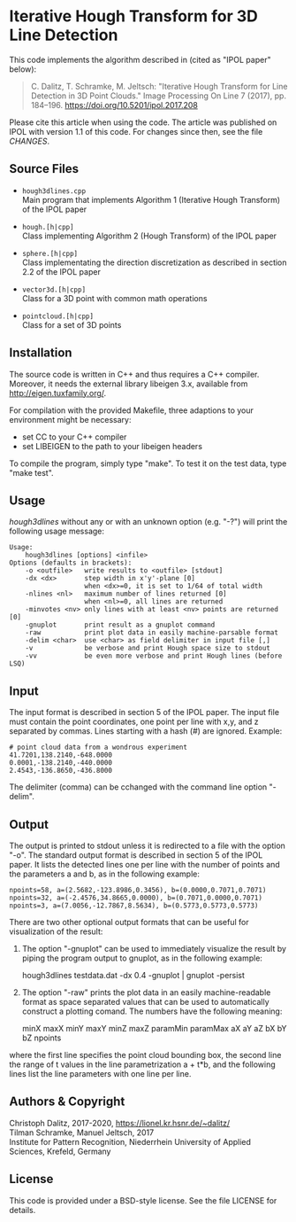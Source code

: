 Iterative Hough Transform for 3D Line Detection
===============================================

This code implements the algorithm described in (cited as "IPOL paper" below):

> C. Dalitz, T. Schramke, M. Jeltsch: "Iterative Hough Transform for
> Line Detection in 3D Point Clouds." Image Processing On Line 7 (2017),
> pp. 184–196. https://doi.org/10.5201/ipol.2017.208

Please cite this article when using the code. The article was published
on IPOL with version 1.1 of this code. For changes since then, see the file
*CHANGES*.


Source Files
------------

- `hough3dlines.cpp`  
  Main program that implements Algorithm 1 (Iterative Hough Transform)
  of the IPOL paper

- `hough.[h|cpp]`  
  Class implementing Algorithm 2 (Hough Transform) of the IPOL paper

- `sphere.[h|cpp]`  
  Class implementating the direction discretization as described in
  section 2.2 of the IPOL paper

- `vector3d.[h|cpp]`  
   Class for a 3D point with common math operations

- `pointcloud.[h|cpp]`  
  Class for a set of 3D points


Installation
------------

The source code is written in C++ and thus requires a C++ compiler.
Moreover, it needs the external library libeigen 3.x, available from
http://eigen.tuxfamily.org/.

For compilation with the provided Makefile, three adaptions to your
environment might be necessary:

 - set CC to your C++ compiler
 - set LIBEIGEN to the path to your libeigen headers

To compile the program, simply type "make". To test it on the test data,
type "make test".


Usage
-----

*hough3dlines* without any or with an unknown option (e.g. "-?") will print
the following usage message:

    Usage:
        hough3dlines [options] <infile>
    Options (defaults in brackets):
        -o <outfile>   write results to <outfile> [stdout]
        -dx <dx>       step width in x'y'-plane [0]
                       when <dx>=0, it is set to 1/64 of total width
        -nlines <nl>   maximum number of lines returned [0]
                       when <nl>=0, all lines are returned
        -minvotes <nv> only lines with at least <nv> points are returned [0]
        -gnuplot       print result as a gnuplot command
        -raw           print plot data in easily machine-parsable format
        -delim <char>  use <char> as field delimiter in input file [,]
        -v             be verbose and print Hough space size to stdout
        -vv            be even more verbose and print Hough lines (before LSQ)


Input
-----

The input format is described in section 5 of the IPOL paper.
The input file must contain the point coordinates, one point per line
with x,y, and z separated by commas. Lines starting with a hash (#)
are ignored. Example:

    # point cloud data from a wondrous experiment
    41.7201,138.2140,-648.0000
    0.0001,-138.2140,-440.0000
    2.4543,-136.8650,-436.8000

The delimiter (comma) can be cchanged with the command line option "-delim".


Output
------

The output is printed to stdout unless it is redirected to a file with
the option "-o". The standard output format is described in section 5
of the IPOL paper. It lists the detected lines one per line with the
number of points and the parameters a and b, as in the following example:

    npoints=58, a=(2.5682,-123.8986,0.3456), b=(0.0000,0.7071,0.7071)
    npoints=32, a=(-2.4576,34.8665,0.0000), b=(0.7071,0.0000,0.7071)
    npoints=3, a=(7.0056,-12.7867,8.5634), b=(0.5773,0.5773,0.5773)

There are two other optional output formats that can be useful for
visualization of the result:

 1) The option "-gnuplot" can be used to immediately visualize the result by
    piping the program output to gnuplot, as in the following example:

      hough3dlines testdata.dat -dx 0.4 -gnuplot | gnuplot -persist

 2) The option "-raw" prints the plot data in an easily machine-readable
    format as space separated values that can be used to automatically
    construct a plotting comand. The numbers have the following meaning:

      minX maxX minY maxY minZ maxZ
      paramMin paramMax
      aX aY aZ bX bY bZ npoints

where the first line specifies the point cloud bounding box, the
second line the range of t values in the line parametrization a + t*b,
and the following lines list the line parameters with one line per line.


Authors & Copyright
-------------------

Christoph Dalitz, 2017-2020, <https://lionel.kr.hsnr.de/~dalitz/>  
Tilman Schramke, Manuel Jeltsch, 2017  
Institute for Pattern Recognition, Niederrhein University of Applied Sciences,
Krefeld, Germany


License
-------

This code is provided under a BSD-style license.
See the file LICENSE for details.
